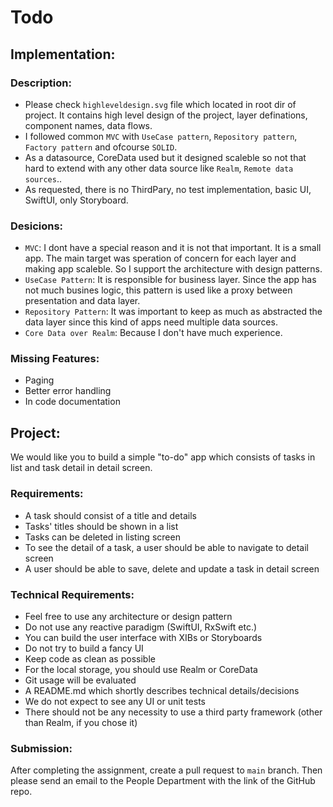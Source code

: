 # Todo

## Implementation:

### Description:

* Please check `highleveldesign.svg` file which located in root dir of project. It contains high level design of the project, layer definations, component names, data flows.
* I followed common `MVC` with `UseCase pattern`, `Repository pattern`, `Factory pattern` and ofcourse `SOLID`.
* As a datasource, CoreData used but it designed scaleble so not that hard to extend with any other data source like `Realm`, `Remote data sources`..
* As requested, there is no ThirdPary, no test implementation, basic UI, SwiftUI, only Storyboard.

### Desicions:
- `MVC`: I dont have a special reason and it is not that important. It is a small app. The main target was speration of concern for each layer and making app scaleble. 
So I support the architecture with design patterns.
- `UseCase Pattern`: It is responsible for business layer. Since the app has not much busines logic, this pattern is used like a proxy between presentation and data layer. 
- `Repository Pattern`: It was important to keep as much as abstracted the data layer since this kind of apps need multiple data sources.
- `Core Data over Realm`: Because I don't have much experience.

### Missing Features:
* Paging
* Better error handling
* In code documentation

## Project:

We would like you to build a simple "to-do" app which consists of tasks in list and task detail in detail screen.

### Requirements:

* A task should consist of a title and details
* Tasks' titles should be shown in a list
* Tasks can be deleted in listing screen
* To see the detail of a task, a user should be able to navigate to detail screen
* A user should be able to save, delete and update a task in detail screen

### Technical Requirements:

* Feel free to use any architecture or design pattern
* Do not use any reactive paradigm (SwiftUI, RxSwift etc.) 
* You can build the user interface with XIBs or Storyboards
* Do not try to build a fancy UI
* Keep code as clean as possible
* For the local storage, you should use Realm or CoreData
* Git usage will be evaluated
* A README.md which shortly describes technical details/decisions
* We do not expect to see any UI or unit tests
* There should not be any necessity to use a third party framework (other than Realm, if you chose it)

### Submission:

After completing the assignment, create a pull request to `main` branch.
Then please send an email to the People Department with the link of the GitHub repo.
